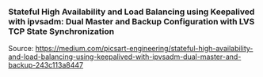 ### Stateful High Availability and Load Balancing using Keepalived with ipvsadm: Dual Master and Backup Configuration with LVS TCP State Synchronization
Source: https://medium.com/picsart-engineering/stateful-high-availability-and-load-balancing-using-keepalived-with-ipvsadm-dual-master-and-backup-243c113a8447
